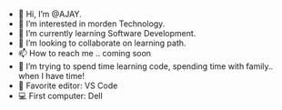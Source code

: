 - 👋 Hi, I’m @AJAY.
- 👀 I’m interested in morden Technology.
- 🌱 I’m currently learning Software Development.
- 💞️ I’m looking to collaborate on learning path.
- 📫 How to reach me .. coming soon
- 🌱 I’m trying to spend time learning code, spending time with family.. when I have time!
- 📝 Favorite editor: VS Code
- 💻 First computer: Dell

<!---
AJbugfixer/AJbugfixer is a ✨ special ✨ repository because its `README.md` (this file) appears on your GitHub profile.
You can click the Preview link to take a look at your changes.
--->
